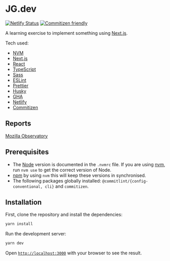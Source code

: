 # JG.dev

[![Netlify Status](https://api.netlify.com/api/v1/badges/ba397ab4-2c96-4a6b-ada3-6c4151a89978/deploy-status)](https://app.netlify.com/sites/jg-dev/deploys)
[![Commitizen friendly](https://img.shields.io/badge/commitizen-friendly-brightgreen.svg)](http://commitizen.github.io/cz-cli/)

A learning exercise to implement something using [Next.js](https://nextjs.org).

Tech used:

- [NVM](https://github.com/nvm-sh/nvm)
- [Next.js](https://nextjs.org)
- [React](https://reactjs.org)
- [TypeScript](https://www.typescriptlang.org)
- [Sass](https://sass-lang.com)
- [ESLint](https://eslint.org)
- [Prettier](https://prettier.io)
- [Husky](https://typicode.github.io/husky/#/)
- [GHA](https://github.com/features/actions)
- [Netlify](https://www.netlify.com)
- [Commitizen](https://github.com/commitizen/cz-cli)

## Reports

[Mozilla Observatory](https://observatory.mozilla.org/analyze/joshuagardiner.dev)

## Prerequisites

- The [Node](https://nodejs.org/en/) version is documented in the `.nvmrc` file. If you are using [nvm](https://github.com/nvm-sh/nvm), run `nvm use` to get the correct version of Node.
- [npm](https://www.npmjs.com) by using `nvm` this will keep these versions in synchronised.
- The following packages globally installed: `@commitlint/{config-conventional, cli}` and `commitizen`.

## Installation

First, clone the repository and install the dependencies:

```bash
yarn install
```

Run the development server:

```bash
yarn dev
```

Open [`http://localhost:3000`](http://localhost:3000) with your browser to see the result.
